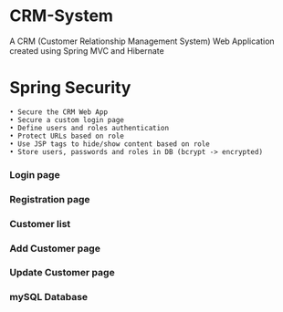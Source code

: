 # CRM-System
A CRM (Customer Relationship Management System) Web Application created using Spring MVC and Hibernate


# Spring Security
	• Secure the CRM Web App
	• Secure a custom login page
	• Define users and roles authentication 
	• Protect URLs based on role
	• Use JSP tags to hide/show content based on role
	• Store users, passwords and roles in DB (bcrypt -> encrypted)
  
### Login page


### Registration page


### Customer list 


### Add Customer page


### Update Customer page


### mySQL Database
